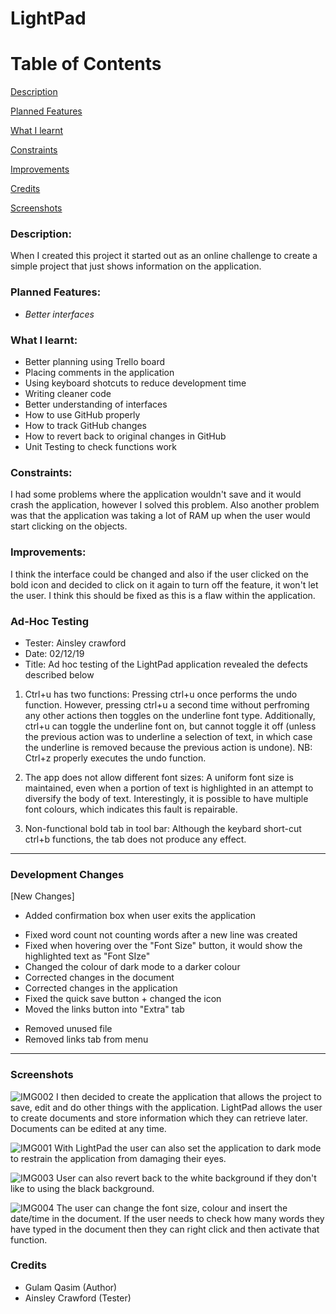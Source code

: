 # LightPad #

# Table of Contents

[Description](#Description)  
<a name="Description"/>

[Planned Features](#Planned_Features)  
<a name="Planned_Features"/>

[What I learnt](#What_I_Learnt)  
<a name="What_I_Learnt"/>

[Constraints](#Constraints)  
<a name="Constraints"/>

[Improvements](#Improvements)  
<a name="Improvements"/>

[Credits](#Credits)  
<a name="Credits"/>

[Screenshots](#Screenshots)
<a name="Screenshots"/>


### Description:

When I created this project it started out as an online challenge to create a simple project that just shows information on the application. 





### Planned Features:
* *Better interfaces*


### What I learnt:

- Better planning using Trello board
- Placing comments in the application
- Using keyboard shotcuts to reduce development time
- Writing cleaner code
- Better understanding of interfaces
- How to use GitHub properly
- How to track GitHub changes
- How to revert back to original changes in GitHub
- Unit Testing to check functions work

### Constraints:

I had some problems where the application wouldn't save and it would crash the application, however I solved this problem. Also another problem was that the application was taking a lot of RAM up when the user would start clicking on the objects.

### Improvements:

I think the interface could be changed and also if the user clicked on the bold icon and decided to click on it again to turn off the feature, it won't let the user. I think this should be fixed as this is a flaw within the application.

### Ad-Hoc Testing

- Tester: Ainsley crawford
- Date: 02/12/19
- Title: Ad hoc testing of the LightPad application revealed the defects described below

1. Ctrl+u has two functions:
	Pressing ctrl+u once performs the undo function. However, pressing ctrl+u a second time without perfroming any other actions then toggles on the underline font type.
	Additionally, ctrl+u can toggle the underline font on, but cannot toggle it off (unless the previous action was to underline a selection of text, in which case the underline is removed because the previous action is undone).
	NB: Ctrl+z properly executes the undo function.

2. The app does not allow different font sizes:
	A uniform font size is maintained, even when a portion of text is highlighted in an attempt to diversify the body of text.
	Interestingly, it is possible to have multiple font colours, which indicates this fault is repairable.

3. Non-functional bold tab in tool bar:
	Although the keybard short-cut ctrl+b functions, the tab does not produce any effect.

________________________________________________________________________________________________________________________________________



### Development Changes

[New Changes]
+ Added confirmation box when user exits the application
* Fixed word count not counting words after a new line was created
* Fixed when hovering over the "Font Size" button, it would show the highlighted text as "Font SIze"
* Changed the colour of dark mode to a darker colour
* Corrected changes in the document
* Corrected changes in the application
* Fixed the quick save button + changed the icon
* Moved the links button into "Extra" tab
- Removed unused file
- Removed links tab from menu
________________________________________________________________________________________________________________________________________


### Screenshots

![IMG002](https://user-images.githubusercontent.com/45819118/72181775-f63be500-33e1-11ea-9185-25aed9574182.PNG)
I then decided to create the application that allows the project to save, edit and do other things with the application. LightPad allows the user to create documents and store information which they can retrieve later. Documents can be edited at any time.



![IMG001](https://user-images.githubusercontent.com/45819118/72182073-9bef5400-33e2-11ea-846c-379f93856e49.PNG)
With LightPad the user can also set the application to dark mode to restrain the application from damaging their eyes.

![IMG003](https://user-images.githubusercontent.com/45819118/72182075-9bef5400-33e2-11ea-937b-6910e20e46c7.PNG)
User can also revert back to the white background if they don't like to using the black background.

![IMG004](https://user-images.githubusercontent.com/45819118/72182076-9c87ea80-33e2-11ea-9076-a93381336570.PNG)
The user can change the font size, colour and insert the date/time in the document. If the user needs to check how many words they have typed in the document then they can right click and then activate that function.

### Credits
- Gulam Qasim (Author)
- Ainsley Crawford (Tester)
